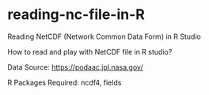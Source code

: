 # reading-nc-file-in-R
Reading NetCDF (Network Common Data Form) in R Studio 

How to read and play with NetCDF file in R studio? 

Data Source: https://podaac.jpl.nasa.gov/

R Packages Required: ncdf4, fields


